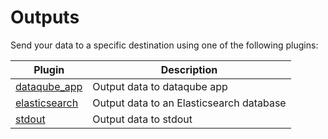 # Outputs

Send your data to a specific destination using one of the following plugins:

| Plugin | Description |
|---|---|
| [dataqube_app](./dataqube_app.md) | Output data to dataqube app |
| [elasticsearch](./elasticsearch.md) | Output data to an Elasticsearch database |
| [stdout](./stdout.md) | Output data to stdout |
